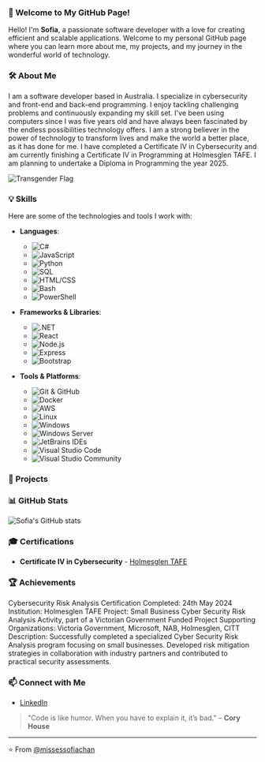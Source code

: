 ### 👋 Welcome to My GitHub Page!

Hello! I'm **Sofia**, a passionate software developer with a love for creating efficient and scalable applications.
Welcome to my personal GitHub page where you can learn more about me, my projects, and my journey in the wonderful world
of technology.

### 🛠️ About Me

I am a software developer based in Australia. I specialize in cybersecurity and front-end and back-end programming. I
enjoy tackling challenging problems and continuously expanding my skill set. I've been using computers since I was five
years old and have always been fascinated by the endless possibilities technology offers. I am a strong believer in the
power of technology to transform lives and make the world a better place, as it has done for me. I have completed a
Certificate IV in Cybersecurity and am currently finishing a Certificate IV in Programming at Holmesglen TAFE. I am
planning to undertake a Diploma in Programming the year 2025.

![Transgender Flag](https://emojipedia-us.s3.amazonaws.com/source/skype/289/transgender-flag_1f3f3-fe0f-200d-26a7-fe0f.png)

### 💡 Skills

Here are some of the technologies and tools I work with:

- **Languages**:
    - ![C#](https://img.shields.io/badge/-C%23-blue?style=for-the-badge&logo=c-sharp)
    - ![JavaScript](https://img.shields.io/badge/-JavaScript-lightblue?style=for-the-badge&logo=javascript)
    - ![Python](https://img.shields.io/badge/-Python-yellow?style=for-the-badge&logo=python)
    - ![SQL](https://img.shields.io/badge/-SQL-orange?style=for-the-badge&logo=sql)
    - ![HTML/CSS](https://img.shields.io/badge/-HTML%2FCSS-red?style=for-the-badge&logo=html5)
    - ![Bash](https://img.shields.io/badge/-Bash-green?style=for-the-badge&logo=gnu-bash)
    - ![PowerShell](https://img.shields.io/badge/-PowerShell-blue?style=for-the-badge&logo=powershell)

- **Frameworks & Libraries**:
    - ![.NET](https://img.shields.io/badge/-.NET-blue?style=for-the-badge&logo=.net)
    - ![React](https://img.shields.io/badge/-React-blue?style=for-the-badge&logo=react)
    - ![Node.js](https://img.shields.io/badge/-Node.js-green?style=for-the-badge&logo=node.js)
    - ![Express](https://img.shields.io/badge/-Express-lightblue?style=for-the-badge&logo=express)
    - ![Bootstrap](https://img.shields.io/badge/-Bootstrap-purple?style=for-the-badge&logo=bootstrap)

- **Tools & Platforms**:
    - ![Git & GitHub](https://img.shields.io/badge/-Git%20%26%20GitHub-black?style=for-the-badge&logo=git)
    - ![Docker](https://img.shields.io/badge/-Docker-blue?style=for-the-badge&logo=docker)
    - ![AWS](https://img.shields.io/badge/-AWS-orange?style=for-the-badge&logo=amazon)
    - ![Linux](https://img.shields.io/badge/-Linux-lightblue?style=for-the-badge&logo=linux)
    - ![Windows](https://img.shields.io/badge/-Windows-blue?style=for-the-badge&logo=windows)
    - ![Windows Server](https://img.shields.io/badge/-Windows%20Server-blue?style=for-the-badge&logo=windows)
    - ![JetBrains IDEs](https://img.shields.io/badge/-JetBrains%20IDEs-blue?style=for-the-badge&logo=jetbrains)
    - ![Visual Studio Code](https://img.shields.io/badge/-Visual%20Studio%20Code-blue?style=for-the-badge&logo=visual-studio-code)
    - ![Visual Studio Community](https://img.shields.io/badge/-Visual%20Studio%20Community-blue?style=for-the-badge&logo=visual-studio)

### 📂 Projects

### 📊 GitHub Stats

![Sofia's GitHub stats](https://github-readme-stats.vercel.app/api?username=missessofiachan&show_icons=true&theme=radical)

### 🎓 Certifications

- **Certificate IV in Cybersecurity** - [Holmesglen TAFE](https://www.holmesglen.edu.au/)

### 🏆 Achievements

Cybersecurity Risk Analysis Certification
Completed: 24th May 2024
Institution: Holmesglen TAFE
Project: Small Business Cyber Security Risk Analysis Activity, part of a Victorian Government Funded Project
Supporting Organizations: Victoria Government, Microsoft, NAB, Holmesglen, CITT
Description: Successfully completed a specialized Cyber Security Risk Analysis program focusing on small businesses.
Developed risk mitigation strategies in collaboration with industry partners and contributed to practical security
assessments.

### 📫 Connect with Me

- [LinkedIn](https://www.linkedin.com/in/sofia-mironenko-5ba958255//)

> "Code is like humor. When you have to explain it, it’s bad." – **Cory House**


---

⭐️ From [@missessofiachan](https://github.com/missessofiachan)
